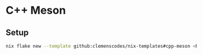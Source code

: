 # C++ Meson

## Setup

```sh
nix flake new --template github:clemenscodes/nix-templates#cpp-meson <REPO>
```
